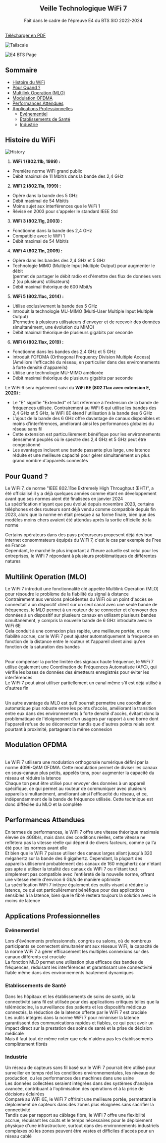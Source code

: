 <br/>
<p align="center">
  <h2 align="center">Veille Technologique WiFi 7</h2>
  <p align="center">
    Fait dans le cadre de l'épreuve E4 du BTS SIO 2022-2024
    <br/>
    <br/>
  </p>
</p>

[Télécharger en PDF](https://8e-couche.ovh/Portfolio/Tailscale/.pdf)

![Tailscale](https://8e-couche.ovh/Portfolio/Tailscale/Img/Tailscale.png?raw=true "Tailscale")

<div style="page-break-after: always;"></div>

![E4 BTS Page](https://8e-couche.ovh/Portfolio/SIO_Garde_E4.png?raw=true "E4 BTS Page")

<div style="page-break-after: always;"></div>

## Sommaire

* [Histoire du WiFi](#Histoire-du-WiFi)
* [Pour Quand ?](#Pour-Quand-?)
* [Multilink Operation (MLO)](#Multilink-Operation-(MLO))
* [Modulation OFDMA](#Modulation-OFDMA)
* [Performances Attendues](#Performances-Attendues)
* [Applications Professionnelles](#Applications-Professionnelles)
  * [Evénementiel](#Evénementiel)
  * [Etablissements de Santé](#Etablissements-de-Santé)
  * [Industrie](#Industrie)

## Histoire du WiFi

![History](https://8e-couche.ovh/Portfolio/Tailscale/Img/History.png?raw=true "History")
<br/>

1. **WiFi 1 (802.11b, 1999) :**
- Première norme WiFi grand public
- Débit maximal de 11 Mbit/s dans la bande des 2,4 GHz

<div style="page-break-after: always;"></div>

2. **WiFi 2 (802.11a, 1999) :**
- Opère dans la bande des 5 GHz
- Débit maximal de 54 Mbit/s
- Moins sujet aux interférences que le WiFi 1
- Révisé en 2003 pour s'appeler le standard IEEE Std

3. **WiFi 3 (802.11g, 2003) :**
- Fonctionne dans la bande des 2,4 GHz
- Compatible avec le WiFi 1
- Débit maximal de 54 Mbit/s

4. **WiFi 4 (802.11n, 2009) :**
- Opère dans les bandes des 2,4 GHz et 5 GHz
- Technologie MIMO (Multiple Input Multiple Output) pour augmenter le débit
    </br>(permet de partager le débit radio et d'émettre des flux de données vers 2 (ou plusieurs) utilisateurs)
- Débit maximal théorique de 600 Mbit/s

5. **WiFi 5 (802.11ac, 2014) :**
- Utilise exclusivement la bande des 5 GHz
- Introduit la technologie MU-MIMO (Multi-User Multiple Input Multiple Output)
    </br>(Permettre à plusieurs utilisateurs d'envoyer et de recevoir des données simultanément, une évolution du MIMO)
- Débit maximal théorique de plusieurs gigabits par seconde

6. **WiFi 6 (802.11ax, 2019) :**
- Fonctionne dans les bandes des 2,4 GHz et 5 GHz
- Introduit l'OFDMA (Orthogonal Frequency Division Multiple Access)
    </br>(Améliore l'efficacité du réseau, en particulier dans des environnements à forte densité d'appareils)
- Utilise une technologie MU-MIMO améliorée
- Débit maximal théorique de plusieurs gigabits par seconde

<div style="page-break-after: always;"></div>

Le WiFi 6 sera également suivi du **WiFi 6E (802.11ax avec extension E, 2020) :**
- Le "E" signifie "Extended" et fait référence à l'extension de la bande de fréquences utilisée. Contrairement au WiFi 6 qui utilise les bandes des 2,4 GHz et 5 GHz, le WiFi 6E étend l'utilisation à la bande des 6 GHz   
- L'ajout de la bande des 6 GHz offre davantage de canaux disponibles et moins d'interférences, améliorant ainsi les performances globales du réseau sans fil   
- Cette extension est particulièrement bénéfique pour les environnements densément peuplés où le spectre des 2,4 GHz et 5 GHz peut être congestionné   
- Les avantages incluent une bande passante plus large, une latence réduite et une meilleure capacité pour gérer simultanément un plus grand nombre d'appareils connectés

## Pour Quand ?

Le WiFi 7, de norme "IEEE 802.11be Extremely High Throughput (EHT)", a été officialisé il y a déjà quelques années comme étant en développement avant que ses normes aient été finalisées en janvier 2024
</br>La spécification n'ayant que peu évolué depuis novembre 2023, certains téléphones et des routeurs sont déjà vendu comme compatible depuis fin 2023, alors que la norme en était presque à sa forme finale, bien que des modèles moins chers avaient été attendus après la sortie officielle de la norme

Certains opérateurs dans des pays précurseurs propesent déjà des box internet consommateurs équipés du WiFi 7, c'est le cas par exemple de Free en France
</br>Cependant, le marché le plus important à l'heure actuelle est celui pour les entreprises, le WiFi 7 répondant à plusieurs problématiques de différentes natures

## Multilink Operation (MLO)

Le WiFi 7 introduit une fonctionnalité clé appelée Multilink Operation (MLO) pour résoudre le problème de la fiabilité du signal à distance
</br>Contrairement aux versions précédentes du WiFi où un point d'accès se connectait à un dispositif client sur un seul canal avec une seule bande de fréquences, le MLO permet à un routeur de se connecter et d'envoyer des données à un dispositif sur plusieurs canaux en utilisant plusieurs bandes simultanément, y compris la nouvelle bande de 6 GHz introduite avec le WiFi 6E
</br>Cela conduit à une connexion plus rapide, une meilleure portée, et une fiabilité accrue, car le WiFi 7 peut ajuster automatiquement la fréquence en fonction de la distance entre le routeur et l'appareil client ainsi qu'en fonction de la saturation des bandes

</br>Pour compenser la portée limitée des signaux haute fréquence, le WiFi 7 utilise également une Coordination de Fréquences Automatisée (AFC), qui vérifie les bases de données des émetteurs enregistrés pour éviter les interférences
</br>Le WiFi 7 peut ainsi utiliser partiellement un canal même s'il est déjà utilisé à d'autres fin

</br>Un autre avantage du MLO est qu'il pourrait permettre une coordination automatique plus robuste entre les points d'accès, améliorant la transition entre eux dans des environnements à forte densité d'accès, évitant donc la problèmatique de l'éloignement d'un usagers par rapport à une borne dont l'appareil refuse de se déconnecter tandis que d'autres points relais sont pourtant à proximité, partageant la même connexion

## Modulation OFDMA

</br>Le WiFi 7 utilisera une modulation orthogonale numérique défini par la norme 4096-QAM OFDMA. Cette modulation permet de diviser les canaux en sous-canaux plus petits, appelés tons, pour augmenter la capacité du réseau et réduire la latence
</br>Chaque ton peut être utilisé pour envoyer des données à un appareil spécifique, ce qui permet au routeur de communiquer avec plusieurs appareils simultanément, améliorant ainsi l'efficacité du réseau, et ce, indépendamment de la bande de fréquence utilisée. Cette technique est donc difféciée du MLO et la complète

## Performances Attendues

En termes de performances, le WiFi 7 offre une vitesse théorique maximale élevée de 46Gb/s, mais dans des conditions réelles, cette vitesse ne reflètera pas la vitesse réelle qui dépend de divers facteurs, comme ça l'a été pour les normes avant elle
</br>Et bien que le WiFi 7 puisse utiliser des canaux larges allant jusqu'à 320 mégahertz sur la bande des 6 gigahertz. Cependant, la plupart des appareils utiliseront probablement des canaux de 160 mégahertz car n'étant pas apte à utiliser la totalité des canaux du WiFi 7 ou n'étant tout simplement pas compatible avec l'entièreté de la nouvelle norme, offrant une vitesse réelle d'environ 6 Gb/s de manière optimiste
</br>La spécification WiFi 7 intègre également des outils visant à réduire la latence, ce qui est particulièrement bénéfique pour des applications sensibles à la latence, bien que le fibré restera toujours la solution avec le moins de latence

## Applications Professionnelles

### Evénementiel

Lors d'événements professionnels, congrès ou salons, où de nombreux participants se connectent simultanément aux réseaux WiFi, la capacité de la norme WiFi 7 à gérer efficacement les multiples connexions sur des canaux différents est cruciale
</br>La fonction MLO permet une utilisation plus efficace des bandes de fréquences, réduisant les interférences et garantissant une connectivité fiable même dans des environnements hautement dynamiques

### Etablissements de Santé

Dans les hôpitaux et les établissements de soins de santé, où la connectivité sans fil est utilisée pour des applications critiques telles que la télémédecine, la surveillance des patients et les dispositifs médicaux connectés, la réduction de la latence offerte par le WiFi 7 est cruciale
</br>Les outils intégrés dans la norme WiFi 7 pour minimiser la latence garantissent des communications rapides et fiables, ce qui peut avoir un impact direct sur la prestation des soins de santé et la prise de décision médicale
</br>Mais il faut tout de même noter que cela n'aidera pas les établissements complètement fibrés

### Industrie

Un réseau de capteurs sans fil basé sur le WiFi 7 pourrait être utilisé pour surveiller en temps réel les conditions environnementales, les niveaux de production, ou les performances des machines dans une usine
</br>Les données collectées seraient intégrées dans des systèmes d'analyse avancée, contribuant à l'optimisation des opérations et à la prise de décisions éclairées
</br>Comparé au WiFi 6E, le WiFi 7 offrirait une meilleure portée, permettant le déploiement de capteurs dans des zones plus éloignées sans sacrifier la connectivité
</br>Tandis que par rapport au câblage fibre, le WiFi 7 offre une flexibilité accrue, réduisant les coûts et le temps nécessaires pour le déploiement physique d'une infrastructure, surtout dans des environnements industriels complexes où les zones peuvent être vastes et difficiles d'accès pour un réseau cablé

